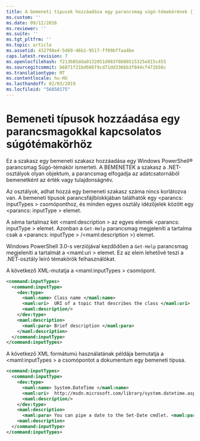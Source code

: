 ```yaml
---
title: A bemeneti típusok hozzáadása egy parancsmag súgó-témakörének |} A Microsoft Docs
ms.custom: ''
ms.date: 09/12/2016
ms.reviewer: ''
ms.suite: ''
ms.tgt_pltfrm: ''
ms.topic: article
ms.assetid: 432798e4-5d69-46b1-9517-ff09bffaa4be
caps.latest.revision: 7
ms.openlocfilehash: f213605dda0132051d983f8608515325e815c455
ms.sourcegitcommit: b6871f21bd666f9cd71dd336bb3f844cf472b56c
ms.translationtype: MT
ms.contentlocale: hu-HU
ms.lasthandoff: 02/03/2019
ms.locfileid: "56850175"
---
```

# <a name="how-to-add-input-types-to-a-cmdlet-help-topic"></a>Bemeneti típusok hozzáadása egy parancsmagokkal kapcsolatos súgótémakörhöz

Ez a szakasz egy bemeneti szakasz hozzáadása egy Windows PowerShell® parancsmag Súgó-témakör ismerteti. A BEMENETEK a szakasz a .NET-osztályok olyan objektum, a parancsmag elfogadja az adatcsatornából bemenetként az érték vagy tulajdonságnév.

Az osztályok, adhat hozzá egy bemeneti szakasz száma nincs korlátozva van. A bemeneti típusok parancsfájlblokkjában találhatók egy \<parancs: inputTypes > csomóponthoz, és minden egyes osztály idézőjelek között egy \<parancs: inputType > elemet.

A séma tartalmaz két \<maml:description > az egyes elemek \<parancs: inputType > elemet. Azonban a `Get-Help` parancsmag megjeleníti a tartalma csak a \<parancs: inputType > /\<maml:description >) elemet.

Windows PowerShell 3.0-s verziójával kezdődően a `Get-Help` parancsmag megjeleníti a tartalmát a \<maml:uri > elemet. Ez az elem lehetővé teszi a .NET-osztály leíró témakörök felhasználókat.

A következő XML-mutatja a \<maml:inputTypes > csomópont.

```xml
<command:inputTypes>
  <command:inputType>
    <dev:type>
      <maml:name> Class name </maml:name>
      <maml:uri>  URI of a topic that describes the class </maml:uri>
      <maml:description/>
    </dev:type>
    <maml:description>
      <maml:para> Brief description </maml:para>
    </maml:description>
  </command:inputType>
</command:inputTypes>
```

A következő XML formátumú használatának példája bemutatja a \<maml:inputTypes > a csomópontot a dokumentum egy bemeneti típusa.

```xml
<command:inputTypes>
  <command:inputType>
    <dev:type>
      <maml:name> System.DateTime </maml:name>
      <maml:uri>  http://msdn.microsoft.com/library/system.datetime.aspx </maml:uri>
      <maml:description/>
    </dev:type>
    <maml:description>
      <maml:para> You can pipe a date to the Set-Date cmdlet. <maml:para>
    <maml:description>
  </command:inputType>
</command:inputTypes>
```